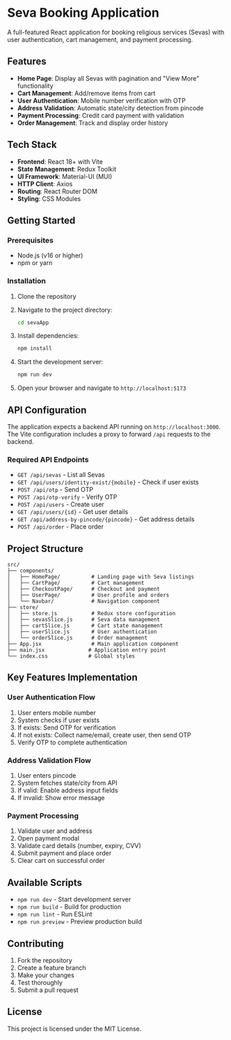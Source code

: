 # Seva Booking Application

A full-featured React application for booking religious services (Sevas) with user authentication, cart management, and payment processing.

## Features

- **Home Page**: Display all Sevas with pagination and "View More" functionality
- **Cart Management**: Add/remove items from cart
- **User Authentication**: Mobile number verification with OTP
- **Address Validation**: Automatic state/city detection from pincode
- **Payment Processing**: Credit card payment with validation
- **Order Management**: Track and display order history

## Tech Stack

- **Frontend**: React 18+ with Vite
- **State Management**: Redux Toolkit
- **UI Framework**: Material-UI (MUI)
- **HTTP Client**: Axios
- **Routing**: React Router DOM
- **Styling**: CSS Modules

## Getting Started

### Prerequisites

- Node.js (v16 or higher)
- npm or yarn

### Installation

1. Clone the repository
2. Navigate to the project directory:
   ```bash
   cd sevaApp
   ```

3. Install dependencies:
   ```bash
   npm install
   ```

4. Start the development server:
   ```bash
   npm run dev
   ```

5. Open your browser and navigate to `http://localhost:5173`

## API Configuration

The application expects a backend API running on `http://localhost:3000`. The Vite configuration includes a proxy to forward `/api` requests to the backend.

### Required API Endpoints

- `GET /api/sevas` - List all Sevas
- `GET /api/users/identity-exist/{mobile}` - Check if user exists
- `POST /api/otp` - Send OTP
- `POST /api/otp-verify` - Verify OTP
- `POST /api/users` - Create user
- `GET /api/users/{id}` - Get user details
- `GET /api/address-by-pincode/{pincode}` - Get address details
- `POST /api/order` - Place order

## Project Structure

```
src/
├── components/
│   ├── HomePage/          # Landing page with Seva listings
│   ├── CartPage/          # Cart management
│   ├── CheckoutPage/      # Checkout and payment
│   ├── UserPage/          # User profile and orders
│   └── Navbar/            # Navigation component
├── store/
│   ├── store.js           # Redux store configuration
│   ├── sevasSlice.js      # Seva data management
│   ├── cartSlice.js       # Cart state management
│   ├── userSlice.js       # User authentication
│   └── orderSlice.js      # Order management
├── App.jsx                # Main application component
├── main.jsx              # Application entry point
└── index.css             # Global styles
```

## Key Features Implementation

### User Authentication Flow
1. User enters mobile number
2. System checks if user exists
3. If exists: Send OTP for verification
4. If not exists: Collect name/email, create user, then send OTP
5. Verify OTP to complete authentication

### Address Validation Flow
1. User enters pincode
2. System fetches state/city from API
3. If valid: Enable address input fields
4. If invalid: Show error message

### Payment Processing
1. Validate user and address
2. Open payment modal
3. Validate card details (number, expiry, CVV)
4. Submit payment and place order
5. Clear cart on successful order

## Available Scripts

- `npm run dev` - Start development server
- `npm run build` - Build for production
- `npm run lint` - Run ESLint
- `npm run preview` - Preview production build

## Contributing

1. Fork the repository
2. Create a feature branch
3. Make your changes
4. Test thoroughly
5. Submit a pull request

## License

This project is licensed under the MIT License.
